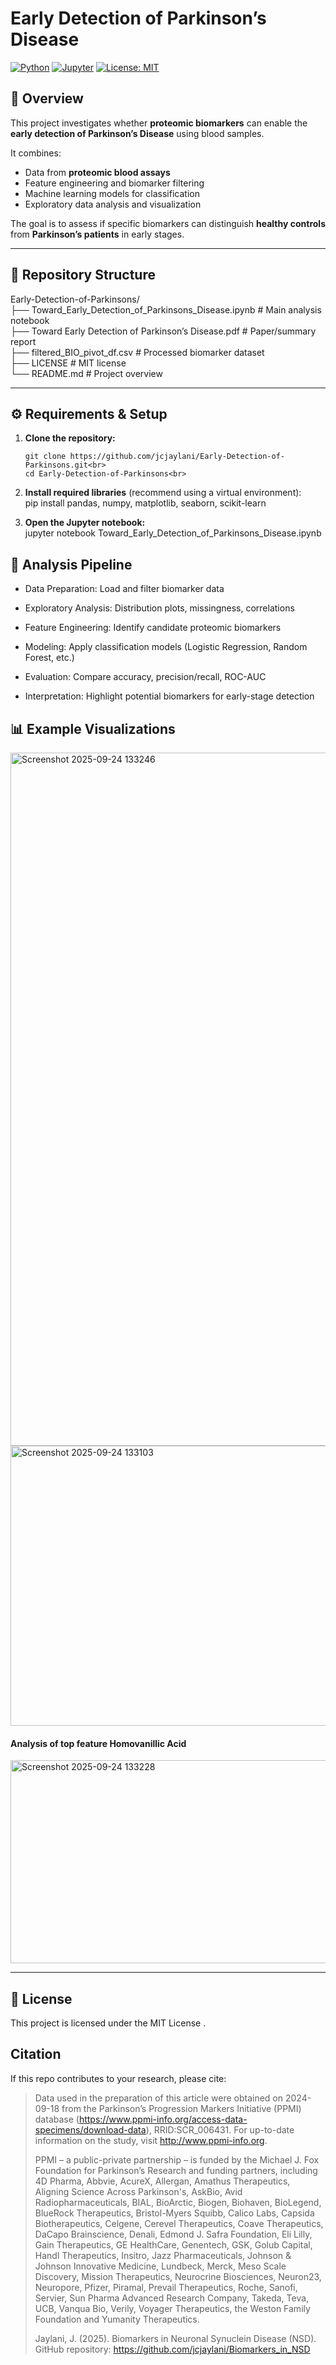 # Early Detection of Parkinson’s Disease

[![Python](https://img.shields.io/badge/Python-3.8%2B-blue.svg)](https://www.python.org/)
[![Jupyter](https://img.shields.io/badge/Notebook-Jupyter-orange.svg)](https://jupyter.org/)
[![License: MIT](https://img.shields.io/badge/License-MIT-green.svg)](LICENSE)

## 📖 Overview
This project investigates whether **proteomic biomarkers** can enable the **early detection of Parkinson’s Disease** using blood samples.  

It combines:
- Data from **proteomic blood assays**
- Feature engineering and biomarker filtering
- Machine learning models for classification
- Exploratory data analysis and visualization

The goal is to assess if specific biomarkers can distinguish **healthy controls** from **Parkinson’s patients** in early stages.

---

## 📂 Repository Structure <br>
Early-Detection-of-Parkinsons/<br>
├── Toward_Early_Detection_of_Parkinsons_Disease.ipynb # Main analysis notebook <br>
├── Toward Early Detection of Parkinson’s Disease.pdf # Paper/summary report<br>
├── filtered_BIO_pivot_df.csv # Processed biomarker dataset <br>
├── LICENSE # MIT license <br>
└── README.md # Project overview <br>


---

## ⚙️ Requirements & Setup

1. **Clone the repository:** <br>
   ```bash<br>
   git clone https://github.com/jcjaylani/Early-Detection-of-Parkinsons.git<br>
   cd Early-Detection-of-Parkinsons<br>

2. **Install required libraries** (recommend using a virtual environment):<br>
pip install pandas, numpy, matplotlib, seaborn, scikit-learn<br>

3. **Open the Jupyter notebook:** <br>
jupyter notebook Toward_Early_Detection_of_Parkinsons_Disease.ipynb<br>

## 🔬 Analysis Pipeline

- Data Preparation: Load and filter biomarker data

- Exploratory Analysis: Distribution plots, missingness, correlations

- Feature Engineering: Identify candidate proteomic biomarkers

- Modeling: Apply classification models (Logistic Regression, Random Forest, etc.)

- Evaluation: Compare accuracy, precision/recall, ROC-AUC

- Interpretation: Highlight potential biomarkers for early-stage detection

## 📊 Example Visualizations

<img width="906" height="1109" alt="Screenshot 2025-09-24 133246" src="https://github.com/user-attachments/assets/73e8fab1-e0f9-4cb4-95fa-9ed1b13b8d27" />
<img width="695" height="448" alt="Screenshot 2025-09-24 133103" src="https://github.com/user-attachments/assets/1171eaa5-dd15-4c51-a740-8b089b52b6dc" />
<br>

#### Analysis of top feature Homovanillic Acid

<img width="1264" height="325" alt="Screenshot 2025-09-24 133228" src="https://github.com/user-attachments/assets/09d6d3da-fe68-4861-9035-4bf2e180df94" />

---
## 📜 License

This project is licensed under the MIT License
.

## Citation

If this repo contributes to your research, please cite: 

> Data used in the preparation of this article were obtained on 2024-09-18 from the Parkinson’s Progression Markers Initiative (PPMI) database (https://www.ppmi-info.org/access-data-specimens/download-data), RRID:SCR_006431. For up-to-date information on the study, visit http://www.ppmi-info.org.
> 
> PPMI – a public-private partnership – is funded by the Michael J. Fox Foundation for Parkinson’s Research and funding partners, including 4D Pharma, Abbvie, AcureX, Allergan, Amathus Therapeutics, Aligning Science Across Parkinson's, AskBio, Avid Radiopharmaceuticals, BIAL, BioArctic, Biogen, Biohaven, BioLegend, BlueRock Therapeutics, Bristol-Myers Squibb, Calico Labs, Capsida Biotherapeutics, Celgene, Cerevel Therapeutics, Coave Therapeutics, DaCapo Brainscience, Denali, Edmond J. Safra Foundation, Eli Lilly, Gain Therapeutics, GE HealthCare, Genentech, GSK, Golub Capital, Handl Therapeutics, Insitro, Jazz Pharmaceuticals, Johnson & Johnson Innovative Medicine, Lundbeck, Merck, Meso Scale Discovery, Mission Therapeutics, Neurocrine Biosciences, Neuron23, Neuropore, Pfizer, Piramal, Prevail Therapeutics, Roche, Sanofi, Servier, Sun Pharma Advanced Research Company, Takeda, Teva, UCB, Vanqua Bio, Verily, Voyager Therapeutics, the Weston Family Foundation and Yumanity Therapeutics.
> 
> Jaylani, J. (2025). Biomarkers in Neuronal Synuclein Disease (NSD). GitHub repository: https://github.com/jcjaylani/Biomarkers_in_NSD
